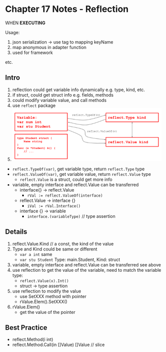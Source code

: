 # Chapter 17 Notes - Reflection

WHEN **EXECUTING**

Usage:

1. json serialization -> use tag to mapping keyName
2. map anonymous in adapter function
3. used for framework

etc.

## Intro

1. reflection could get variable info dynamically e.g. type, kind, etc.
2. if struct, could get struct info e.g. fields, methods
3. could modify variable value, and call methods
4. use `reflect` package
5. ![reflection_intro](img/reflection_intro.png)

- `reflect.TypeOf(var)`, get variable type, return `reflect.Type` type
- `reflect.ValueOf(var)`, get variable value, return `reflect.Value` type
    - `reflect.Value` is a struct, could get more info
- variable, empty interface and reflect.Value can be transferred
    - interface{} -> reflect.Value
        - `rVal := reflect.ValueOf(interface)`
    - reflect.Value -> interface {}
        - `iVal := rVal.Interface()`
    - interface {} -> variable
        - `interface.(variableType)` // type assertion

## Details

1. reflect.Value.Kind // a const, the kind of the value
2. Type and Kind could be same or different
    - `var a int` same
    - `var stu Student` Type: main.Student, Kind: struct
3. variable, empty interface and reflect.Value can be transferred see above
4. use reflection to get the value of the variable, need to match the variable type:
    - `reflect.Value(x).Int()`
    - struct -> type assertion
5. use reflection to modify the value
    - use SetXXX method with pointer 
    - rValue.Elem().SetXXX()
6. rValue.Elem()
    - get the value of the pointer
    
## Best Practice

- reflect.Method(i int)
- reflect.Method.Call(in []Value) []Value // slice

